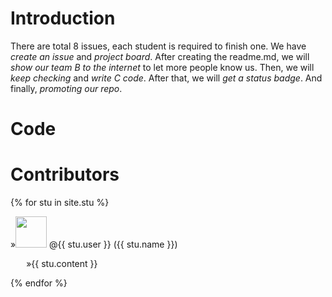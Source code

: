 # Introduction
There are total 8 issues, each student is required to finish one. We have *create an issue* and *project board*. After creating the readme.md, we will _show our team B to the internet_ to let more people know us. Then, we will _keep checking_ and _write C code_. After that, we will _get a status badge_. And finally, _promoting our repo_.
# Code
# Contributors
{% for stu in site.stu %}
  <div>
    »<img src="{{ stu.image }}" width="50" height="50" style="display:inline;"><a href="http://github.com/{{ stu.user }}" style="text-decoration:none;color:inherit;"> @{{ stu.user }}</a> ({{ stu.name }})
    <p style="text-indent: 5%;">»{{ stu.content }}</p>
  </div>
{% endfor %}
